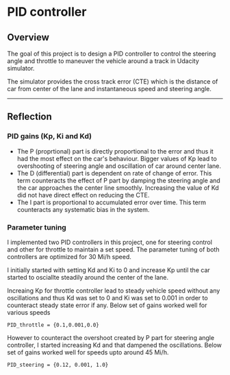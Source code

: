 # PID controller

## Overview

The goal of this project is to design a PID controller to control the steering angle and throttle to maneuver the vehicle around a track in Udacity simulator.

The simulator provides the cross track error (CTE) which is the distance of car from center of the lane and instantaneous speed and steering angle. 

---

## Reflection

### PID gains (Kp, Ki and Kd)

- The P (proprtional) part is directly proportional to the error and thus it had the most effect on the car's behaviour. Bigger values of Kp lead to overshooting of steering angle and oscillation of car around center lane.
- The D (differential) part is dependent on rate of change of error. This term counteracts the effect of P part by damping the steering angle and the car approaches the center line smoothly. Increasing the value of Kd did not have direct effect on reducing the CTE.
- The I part is proportional to accumulated error over time. This term counteracts any systematic bias in the system.

### Parameter tuning

I implemented two PID controllers in this project, one for steering control and other for throttle to maintain a set speed. The parameter tuning of both controllers are optimized for 30 Mi/h speed.

I initially started with setting Kd and Ki to 0 and increase Kp until the car started to osciallte steadily around the center of the lane.

Increaing Kp for throttle controller lead to steady vehicle speed without any oscillations and thus Kd was set to 0 and Ki was set to 0.001 in order to counteract steady state error if any. Below set of gains worked well for various speeds

```
PID_throttle = {0.1,0.001,0.0}
```

However to counteract the overshoot created by P part for steering angle controller, I started increasing Kd and that dampened the oscillations. Below set of gains worked well for speeds upto around 45 Mi/h.

```
PID_steering = {0.12, 0.001, 1.0}
```


